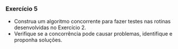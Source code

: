 ### Exercício 5
- Construa um algoritmo concorrente para fazer testes nas rotinas desenvolvidas no Exercício 2.
- Verifique se a concorrência pode causar problemas, identifique e proponha soluções.